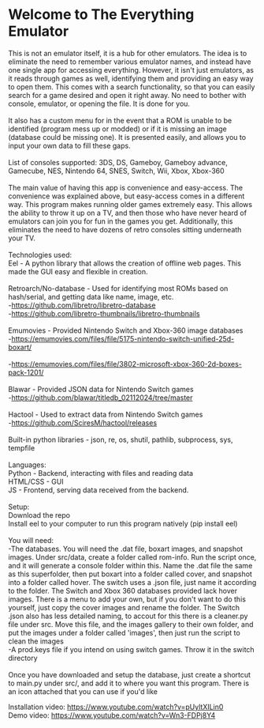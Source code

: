 # Welcome to The Everything Emulator
This is not an emulator itself, it is a hub for other emulators. The idea is to eliminate the need to remember various emulator names, and instead have one single app for accessing everything.
However, it isn't just emulators, as it reads through games as well, identifying them and providing an easy way to open them. This comes with a search functionality, so that you can easily search for a game desired and open it right away. No need to bother with console, emulator, or opening the file. It is done for you.
<br/><br/>
It also has a custom menu for in the event that a ROM is unable to be identified (program mess up or modded) or if it is missing an image (database could be missing one). It is presented easily, and allows you to input your own data to fill these gaps.
<br/><br/>
List of consoles supported: 3DS, DS, Gameboy, Gameboy advance, Gamecube, NES, Nintendo 64, SNES, Switch, Wii, Xbox, Xbox-360
<br/><br/>
The main value of having this app is convenience and easy-access. The convenience was explained above, but easy-access comes in a different way. This program makes running older games extremely easy. This allows the ability to throw it up on a TV, and then those who have never heard of emulators can join you for fun in the games you get. Additionally, this eliminates the need to have dozens of retro consoles sitting underneath your TV.
<br/><br/>
Technologies used:
<br/>Eel - A python library that allows the creation of offline web pages. This made the GUI easy and flexible in creation.
<br/><br/>
Retroarch/No-database - Used for identifying most ROMs based on hash/serial, and getting data like name, image, etc.
<br/> -https://github.com/libretro/libretro-database 
<br/> -https://github.com/libretro-thumbnails/libretro-thumbnails
<br/><br/>
Emumovies - Provided Nintendo Switch and Xbox-360 image databases
<br/> -https://emumovies.com/files/file/5175-nintendo-switch-unified-25d-boxart/	
<br/> -https://emumovies.com/files/file/3802-microsoft-xbox-360-2d-boxes-pack-1201/ 
<br/><br/>
Blawar - Provided JSON data for Nintendo Switch games
<br/> -https://github.com/blawar/titledb_02112024/tree/master 
<br/><br/>
Hactool - Used to extract data from Nintendo Switch games
<br/> -https://github.com/SciresM/hactool/releases 
<br/><br/>
Built-in python libraries - json, re, os, shutil, pathlib, subprocess, sys, tempfile
<br/><br/>
Languages:
<br/> Python - Backend, interacting with files and reading data
<br/> HTML/CSS - GUI 
<br/> JS - Frontend, serving data received from the backend. 
<br/><br/>
Setup:
<br/> Download the repo
<br/> Install eel to your computer to run this program natively (pip install eel)
<br/><br/>
You will need:
<br/> -The databases. You will need the .dat file, boxart images, and snapshot images. Under src/data, create a folder called rom-info. Run the script once, and it will generate a console folder within this. Name the .dat file the same as this superfolder, then put boxart into a folder called cover, and snapshot into a folder called hover. The switch uses a .json file, just name it according to the folder. The Switch and Xbox 360 databases provided lack hover images. There is a menu to add your own, but if you don't want to do this yourself, just copy the cover images and rename the folder. The Switch .json also has less detailed naming, to accout for this there is a cleaner.py file under src. Move this file, and the images gallery to their own folder, and put the images under a folder called 'images', then just run the script to clean the images
<br/> -A prod.keys file if you intend on using switch games. Throw it in the switch directory
<br/><br/>
Once you have downloaded and setup the database, just create a shortcut to main.py under src/, and add it to where you want this program. There is an icon attached that you can use if you'd like

Installation video: https://www.youtube.com/watch?v=pUyltXILin0
<br/>
Demo video: https://www.youtube.com/watch?v=Wn3-FDPj8Y4
